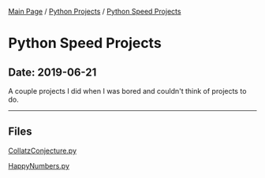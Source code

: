 [Main Page](/) / [Python Projects](/python) / [Python Speed Projects](/python/2019-06-21_Python_Speed_Projects)

# Python Speed Projects

## Date: 2019-06-21

A couple projects I did when I was bored and couldn't think of projects to do.

-----

## Files

[CollatzConjecture.py](CollatzConjecture.py)

[HappyNumbers.py](HappyNumbers.py)